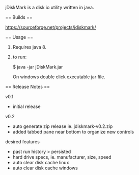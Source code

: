 jDiskMark is a disk io utility written in java. 


== Builds == 

https://sourceforge.net/projects/jdiskmark/


== Usage ==

1. Requires java 8.

2. to run:
    
   $ java -jar jDiskMark.jar

   On windows double click executable jar file.


== Release Notes ==

v0.1

 - initial release

v0.2

 - auto generate zip release ie. jdiskmark-v0.2.zip
 - added tabbed pane near bottom to organize new controls

desired features

 - past run history > persisted
 - hard drive specs, ie. manufacturer, size, speed
 - auto clear disk cache linux
 - auto clear disk cache windows

